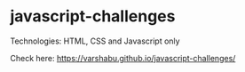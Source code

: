 # javascript-challenges

Technologies: HTML, CSS and Javascript only

Check here: https://varshabu.github.io/javascript-challenges/
